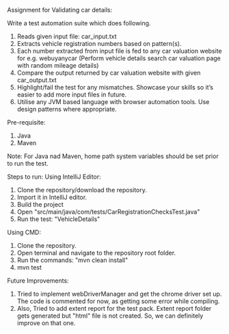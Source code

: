 Assignment for Validating car details:

Write a test automation suite which does following. 
1. Reads given input file: car_input.txt 
2. Extracts vehicle registration numbers based on pattern(s). 
3. Each number extracted from input file is fed to any car valuation website for e.g. webuyanycar 
(Perform vehicle details search car valuation page with random mileage details)
4. Compare the output returned by car valuation website with given car_output.txt
5. Highlight/fail the test for any mismatches. Showcase your skills so it’s easier to add more input files in future. 
6. Utilise any JVM based language with browser automation tools. Use design patterns where appropriate.

Pre-requisite:
1. Java
2. Maven

Note: For Java nad Maven, home path system variables should be set prior to run the test.

Steps to run:
Using IntelliJ Editor:
1. Clone the repository/download the repository.
2. Import it in IntelliJ editor.
3. Build the project
4. Open "src/main/java/com/tests/CarRegistrationChecksTest.java"
5. Run the test: "VehicleDetails"

Using CMD:
1. Clone the repository.
2. Open terminal and navigate to the repository root folder.
3. Run the commands: "mvn clean install"
4. mvn test

Future Improvements:
1. Tried to implement webDriverManager and get the chrome driver set up. The code is commented for now, as getting some error while compiling.
2. Also, Tried to add extent report for the test pack. Extent report folder gets generated but "html" file is not created. So, we can definitely improve on that one.